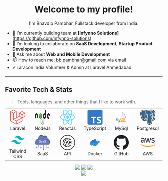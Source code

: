 <h1 align="center">Welcome to my profile!</h1>
<p align="center">I'm Bhavdip Pambhar, Fullstack developer from India.</p>

- 🔭 I’m currently building team at **[Infynno Solutions]** (https://github.com/infynno-solutions)
- 👯 I’m looking to collaborate on **SaaS Development, Startup Product Development**
- 💬 Ask me about **Web and Mobile Development**
- 📫 How to reach me: [bb.pambhar@gmail.com](mailto:bb.pambhar@gmail.com) via email
- ⚡ Laracon India Volunteer & Admin at Laravel Ahmedabad 

---
<h2 align="left" id="bhavdip111-tech">Favorite Tech & Stats</h2>

> Tools, languages, and other things that I like to work with.

<table>
  <tr>
    <td align="center" width="134">
      <a href="#bhavdip111-tech">
        <img src="./images/laravel.png" width="48" height="48" alt="Laravel" />
      </a>
      <br>Laravel
    </td>
    <td align="center" width="134">
      <a href="#bhavdip111-tech">
        <img src="./images/node.svg" width="48" height="48" alt="NodeJs" />
      </a>
      <br>NodeJs
    </td>
    <td align="center" width="134">
      <a href="#bhavdip111-tech">
        <img src="./images/react.png" width="48" height="48" alt="ReactJs" />
      </a>
      <br>ReactJs
    </td>
    <td align="center" width="134">
      <a href="#bhavdip111-tech">
        <img src="./images/typescript.png" width="48" height="48" alt="Typescript" />
      </a>
      <br>TypeScript
    </td>
    <td align="center" width="134">
      <a href="#bhavdip111-tech">
        <img src="./images/mysql.svg" width="48" height="48" alt="MySql" />
      </a>
      <br>MySql
    </td>
    <td align="center" width="134">
      <a href="#bhavdip111-tech">
        <img src="./images/postgresql.png" width="48" height="48" alt="Postgresql" />
      </a>
      <br>Postgresql
    </td>
  </tr>
  <tr>
    <td align="center" width="134">
      <a href="#bhavdip111-tech">
        <img src="./images/tailwind.svg" width="48" height="48" alt="Tailwind CSS" />
      </a>
      <br>Tailwind CSS
    </td>
    <td align="center" width="134">
      <a href="#bhavdip111-tech">
        <img src="./images/saas-development.png" width="48" height="48" alt="SaaS" />
      </a>
      <br>SaaS
    </td>
    <td align="center" width="134">
      <a href="#bhavdip111-tech">
        <img src="./images/api.png" width="48" height="48" alt="API" />
      </a>
      <br>API
    </td>
   <td align="center" width="134">
      <a href="#bhavdip111-tech">
        <img src="./images/docker.png" width="48" height="48" alt="Docker" />
      </a>
      <br>Docker
    </td>
    <td align="center" width="134">
      <a href="#bhavdip111-tech">
        <img src="./images/github.png" width="48" height="48" alt="GitHub" />
      </a>
      <br>GitHub
    </td>
    <td align="center" width="134">
      <a href="#bhavdip111-tech">
        <img src="./images/aws.png" width="48" height="48" alt="AWS" />
      </a>
      <br>AWS
    </td>
  </tr>
</table>

<p align="center">
  <img height="50%" width="auto" src ="https://github-readme-stats.vercel.app/api?username=bhavdip111&show_icons=true&count_private=true&theme=darcula&hide_border=true&hide=issues,contribs&bg_color=00000000">
  <img height="50%" width="auto" src ="https://github-readme-stats.vercel.app/api/top-langs/?username=bhavdip111&layout=compact&hide_border=true&theme=darcula&bg_color=00000000&langs_count=6&hide=jupyter%20notebook,tex,css,php">
  <img src ="https://github-readme-streak-stats.herokuapp.com?user=bhavdip111&theme=darcula&hide_border=true&background=FFFFFF00">
  <br>
  <img src ="https://github-profile-trophy.vercel.app/?username=bhavdip111&theme=juicyfresh&no-frame=true&row=1&&margin-w=20&no-bg=true">
</p>

